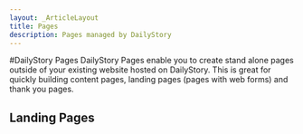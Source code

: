 ```yaml
---
layout: _ArticleLayout
title: Pages
description: Pages managed by DailyStory
---
```

#DailyStory Pages
DailyStory Pages enable you to create stand alone pages outside of your existing website hosted on DailyStory. This is great for quickly building content pages, landing pages (pages with web forms) and thank you pages.

## Landing Pages